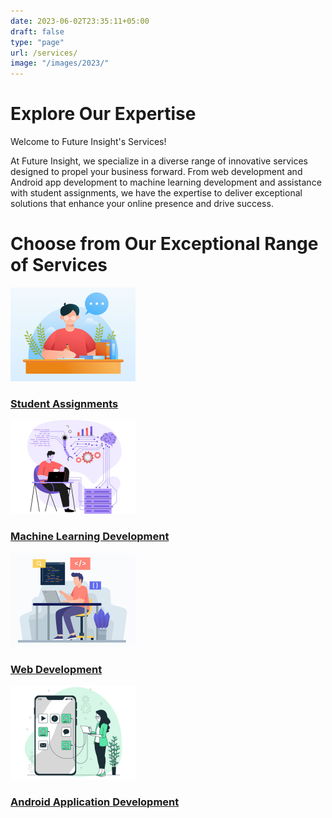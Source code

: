 ```yaml
---
date: 2023-06-02T23:35:11+05:00
draft: false
type: "page"
url: /services/
image: "/images/2023/"
---
```

<!-- importing CSS File -->
<link rel="stylesheet" href="/css/service-page.css">
<script defer src="/js/redirect.js"></script>

<h1>Explore Our Expertise</h1>
<p>Welcome to Future Insight's Services!</p>
<p>

At Future Insight, we specialize in a diverse range of innovative services designed to propel your business forward. From web development and Android app development to machine learning development and assistance with student assignments, we have the expertise to deliver exceptional solutions that enhance your online presence and drive success.
</p>

<h1>Choose from Our Exceptional Range of Services</h1>

<div class="card-container">
  <div class="card" onclick="redirectToURL('/services/assignment/')">
    <a href="" target="_blank" rel="noopener noreferrer">
      <img src="/images/2023/pages/services/service-page/assignment.png" alt="Student Assignment">
      <div class="card-content">
        <h3>Student Assignments</h3>
      </div>
    </a>
  </div>
  <div class="card" onclick="redirectToURL('/services/MachineLearning/')">
    <a href="" target="_blank" rel="noopener noreferrer">
      <img src="/images/2023/pages/services/service-page/ml.png" alt="ML">
      <div class="card-content">
        <h3>Machine Learning Development</h3>
      </div>
    </a>
  </div>
  <!-- main Redirect to the Web Development Section -->
  <div class="card" onclick="redirectToURL('/services/web-development/')">
    <a href="" target="_blank" rel="noopener noreferrer">
      <img src="/images/2023/pages/services/service-page/web.png" alt="WEB">
      <div class="card-content">
        <h3>Web Development</h3>
      </div>
    </a>
  </div>
  <!-- <div class="card" onclick="showUnderDevMessage()">
    <a href="" target="_blank" rel="noopener noreferrer">
      <img src="/images/2023/pages/services/service-page/web.png" alt="WEB">
      <div class="card-content">
        <h3>Web Development</h3>
      </div>
    </a>
  </div> -->
  <div class="card" onclick="showUnderDevMessage()">
    <a href="" target="_blank" rel="noopener noreferrer">
      <img src="/images/2023/pages/services/service-page/and.png" alt="ANDROID">
      <div class="card-content">
        <h3>Android Application Development</h3>
      </div>
    </a>
    </div>
  </div>
<!-- Orgin Code that will redirect to the Android Development Section -->
  <!-- <div class="card" onclick="redirectToURL('/services/application-development/')">
    <a href="" target="_blank" rel="noopener noreferrer">
      <img src="/images/2023/pages/services/service-page/and.png" alt="ANDROID">
      <div class="card-content">
        <h3>Android Application Development</h3>
      </div>
    </a>
  </div>
</div> -->
<script>
  function showUnderDevMessage() {
     event.preventDefault();
    alert('This section is currently under development.');
  }
</script>